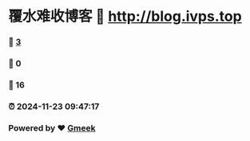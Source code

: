 # 覆水难收博客 :link: http://blog.ivps.top 
### :page_facing_up: [3](http://blog.ivps.top/tag.html) 
### :speech_balloon: 0 
### :hibiscus: 16 
### :alarm_clock: 2024-11-23 09:47:17 
### Powered by :heart: [Gmeek](https://github.com/Meekdai/Gmeek)
